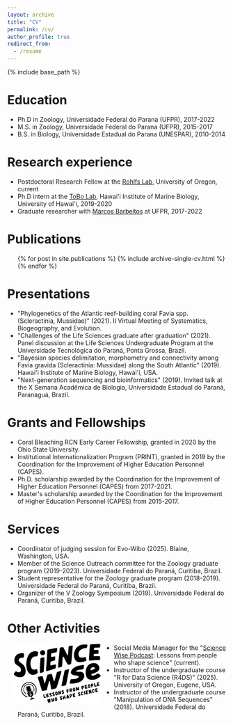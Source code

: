 ```yaml
---
layout: archive
title: "CV"
permalink: /cv/
author_profile: true
redirect_from:
  - /resume
---
```


{% include base_path %}

Education
======
- Ph.D in Zoology, Universidade Federal do Parana (UFPR), 2017-2022
- M.S. in Zoology, Universidade Federal do Parana (UFPR), 2015-2017
- B.S. in Biology, Universidade Estadual do Parana (UNESPAR), 2010-2014

Research experience
======
- Postdoctoral Research Fellow at the [Rohlfs Lab](https://rohlfslab.weebly.com/), University of Oregon, current
- Ph.D intern at the [ToBo Lab](https://tobolab.org/), Hawai'i Institute of Marine Biology, University of Hawai'i, 2019-2020
- Graduate researcher with [Marcos Barbeitos](https://scholar.google.com/citations?user=Pxo5pnYAAAAJ&hl=en) at UFPR, 2017-2022

Publications
======
 <ul>{% for post in site.publications %}
    {% include archive-single-cv.html %}
  {% endfor %}</ul>
  
Presentations
======
- "Phylogenetics of the Atlantic reef-building coral Favia spp. (Scleractinia, Mussidae)" (2021). II Virtual Meeting of Systematics, Biogeography, and Evolution.
- "Challenges of the Life Sciences graduate after graduation" (2021). Panel discussion at the Life Sciences Undergraduate Program at the Universidade Tecnológica do Paraná, Ponta Grossa, Brazil.
- "Bayesian species delimitation, morphometry and connectivity among Favia gravida (Scleractinia: Mussidae) along the South Atlantic" (2019). Hawai'i Institute of Marine Biology, Hawai'i, USA.
- "Next-generation sequencing and bioinformatics" (2019). Invited talk at the X Semana Acadêmica de Biologia, Universidade Estadual do Paraná, Paranaguá, Brazil.

Grants and Fellowships
======
- Coral Bleaching RCN Early Career Fellowship, granted in 2020 by the Ohio State University.
- Institutional Internationalization Program (PRINT), granted in 2019 by the Coordination for the Improvement of Higher Education Personnel (CAPES).
- Ph.D. scholarship awarded by the Coordination for the Improvement of Higher Education Personnel (CAPES) from 2017-2021.
- Master's scholarship awarded by the Coordination for the Improvement of Higher Education Personnel (CAPES) from 2015-2017.

Services
======
- Coordinator of judging session for Evo-Wibo (2025). Blaine, Washington, USA.
- Member of the Science Outreach committee for the Zoology graduate program (2019-2023). Universidade Federal do Paraná, Curitiba, Brazil.
- Student representative for the Zoology graduate program (2018-2019). Universidade Federal do Paraná, Curitiba, Brazil.
- Organizer of the V Zoology Symposium (2019). Universidade Federal do Paraná, Curitiba, Brazil.

Other Activities
======
<div style="float: left; margin-left: 15px; margin-right: 30px; margin-bottom: 10px;">
  <img src="https://raw.githubusercontent.com/caroladam/caroladam.github.io/master/_pages/images/science_wise.png" alt="sciencewise" style="width: 200px;">
</div>

- Social Media Manager for the "[Science Wise Podcast](https://www.sciencewisepodcast.org/): Lessons from people who shape science" (current).
- Instructor of the undergraduate course "R for Data Science (R4DS)" (2025). University of Oregon, Eugene, USA.
- Instructor of the undergraduate course "Manipulation of DNA Sequences" (2018). Universidade Federal do Paraná, Curitiba, Brazil.
